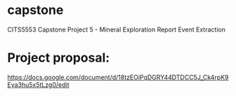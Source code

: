# capstone
CITS5553 Capstone Project 5 - Mineral Exploration Report Event Extraction

# Project proposal: 
https://docs.google.com/document/d/18tzEOiPqDGRY44DTDCC5J_Ck4rpK9Eya3hu5x5tLzg0/edit
